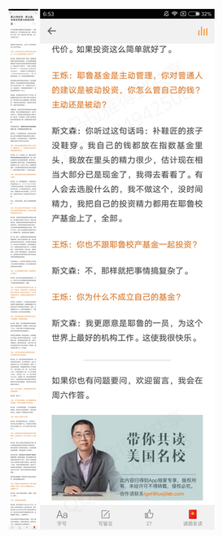 ![](../../images/2017年2月/WS0211-第23周问答｜斯文森：未来会有更大的波动率.jpg)
![](../../images/2017年2月/WS0211-第23周问答｜斯文森：未来会有更大的波动率2.jpg)
